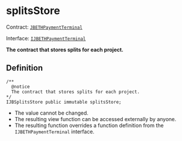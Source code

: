 # splitsStore

Contract: [`JBETHPaymentTerminal`](../)​‌

Interface: [`IJBETHPaymentTerminal`](../../../../interfaces/ijbethterminalof.md)

**The contract that stores splits for each project.**

## Definition

```solidity
/** 
  @notice 
  The contract that stores splits for each project.
*/
IJBSplitsStore public immutable splitsStore;
```

* The value cannot be changed. 
* The resulting view function can be accessed externally by anyone. 
* The resulting function overrides a function definition from the `IJBETHPaymentTerminal` interface.